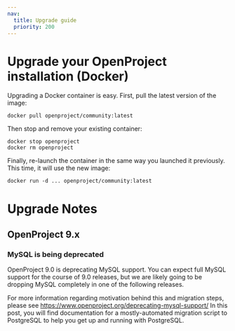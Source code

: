 ```yaml
---
nav:
  title: Upgrade guide
  priority: 200
---
```


# Upgrade your OpenProject installation (Docker)

Upgrading a Docker container is easy. First, pull the latest version of the image:

    docker pull openproject/community:latest

Then stop and remove your existing container:

    docker stop openproject
    docker rm openproject

Finally, re-launch the container in the same way you launched it previously.
This time, it will use the new image:

    docker run -d ... openproject/community:latest


# Upgrade Notes

## OpenProject 9.x

### MySQL is being deprecated

OpenProject 9.0 is deprecating MySQL support. You can expect full MySQL support for the course of 9.0 releases, but we
are likely going to be dropping MySQL completely in one of the following releases.

For more information regarding motivation behind this and migration steps, please see https://www.openproject.org/deprecating-mysql-support/
In this post, you will find documentation for a mostly-automated migration script to PostgreSQL to help you get up and running with PostgreSQL.
